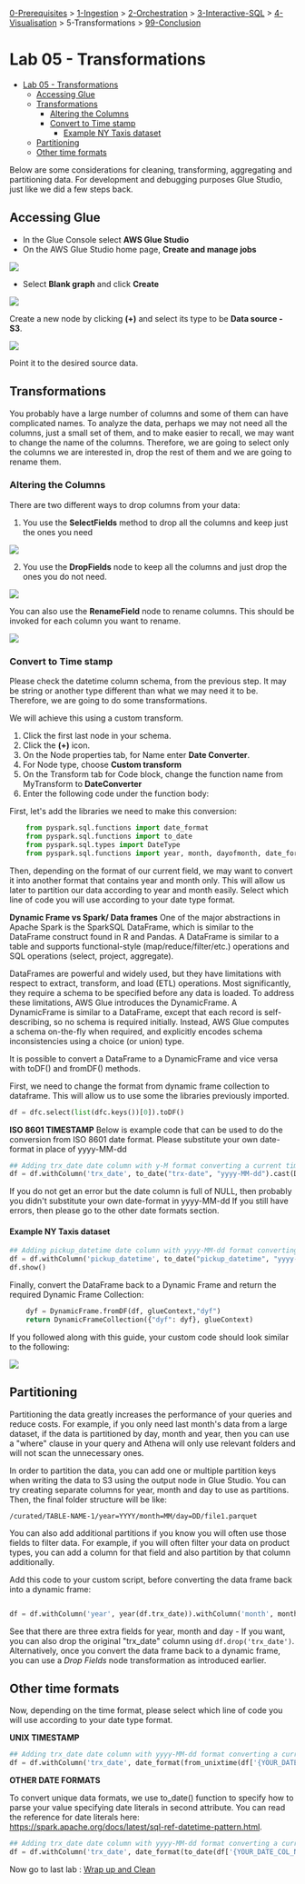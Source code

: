 [0-Prerequisites](../00_Prerequisites/README.md) > [1-Ingestion](../01_ingestion_with_glue/README.md) > [2-Orchestration](../02_orchestration/README.md) > [3-Interactive-SQL](../03_interactive_sql_queries/README.md) > [4-Visualisation](../04_visualization_and_reporting/README.md) > 5-Transformations > [99-Conclusion](../99_Wrap_up_and_clean/README.md)

# Lab 05 - Transformations

- [Lab 05 - Transformations](#lab-05---transformations)
  - [Accessing Glue](#accessing-glue)
  - [Transformations](#transformations)
    - [Altering the Columns](#altering-the-columns)
    - [Convert to Time stamp](#convert-to-time-stamp)
      - [Example NY Taxis dataset](#example-ny-taxis-dataset)
  - [Partitioning](#partitioning)
  - [Other time formats](#other-time-formats)


Below are some considerations for cleaning, transforming, aggregating and partitioning data. For development and debugging purposes Glue Studio, just like we did a few steps back. 

## Accessing Glue

- In the Glue Console select **AWS Glue Studio** 
- On the AWS Glue Studio home page, **Create and manage jobs**

![](./img/aws-glue-studio-2.jpg)

- Select **Blank graph** and click **Create**

![](./img/aws-glue-studio-1.png)

Create a new node by clicking **(+)** and select its type to be **Data source - S3**.

![](./img/aws-glue-studio-3.png)

Point it to the desired source data.

## Transformations

You probably have a large number of columns and some of them can have complicated names. To analyze the data, perhaps we may not need all the columns, just a small set of them, and to make easier to recall, we may want to change the name of the columns. Therefore, we are going to select only the columns we are interested in, drop the rest of them and we are going to rename them.

### Altering the Columns

There are two different ways to drop columns from your data:

1. You use the **SelectFields** method to drop all the columns and keep just the ones you need

![](./img/aws-glue-studio-select-fields.png)

2. You use the **DropFields** node to keep all the columns and just drop the ones you do not need. 

![](./img/aws-glue-studio-drop-fields.png)

You can also use the **RenameField** node to rename columns. This should be invoked for each column you want to rename.

![](./img/aws-glue-studio-rename-field.png)

### Convert to Time stamp

Please check the datetime column schema, from the previous step. It may be string or another type different than what we may need it to be. Therefore, we are going to do some transformations.

We will achieve this using a custom transform.
1. Click the first last node in your schema.
2. Click the **(+)** icon.
3. On the Node properties tab, for Name enter **Date Converter**.
4. For Node type, choose **Custom transform**
5. On the Transform tab for Code block, change the function name from MyTransform to **DateConverter**
6. Enter the following code under the function body:

First, let's add the libraries we need to make this conversion:

``` python  
    from pyspark.sql.functions import date_format
    from pyspark.sql.functions import to_date
    from pyspark.sql.types import DateType
    from pyspark.sql.functions import year, month, dayofmonth, date_format
```

Then, depending on the format of our current field, we may want to convert it into another format that contains year and month only. This will allow us later to partition our data according to year and month easily. Select which line of code you will use according to your date type format.

**Dynamic Frame vs Spark/ Data frames** One of the major abstractions in Apache Spark is the SparkSQL DataFrame, which is similar to the DataFrame construct found in R and Pandas. A DataFrame is similar to a table and supports functional-style (map/reduce/filter/etc.) operations and SQL operations (select, project, aggregate).

DataFrames are powerful and widely used, but they have limitations with respect to extract, transform, and load (ETL) operations. Most significantly, they require a schema to be specified before any data is loaded. To address these limitations, AWS Glue introduces the DynamicFrame. A DynamicFrame is similar to a DataFrame, except that each record is self-describing, so no schema is required initially. Instead, AWS Glue computes a schema on-the-fly when required, and explicitly encodes schema inconsistencies using a choice (or union) type.

It is possible to convert a DataFrame to a DynamicFrame and vice versa with toDF() and fromDF() methods.

First, we need to change the format from dynamic frame collection to dataframe. This will allow us to use some the libraries previously imported. 
``` python 
df = dfc.select(list(dfc.keys())[0]).toDF()
```

**ISO 8601 TIMESTAMP**
Below is example code that can be used to do the conversion from ISO 8601 date format. Please substitute your own date-format in place of yyyy-MM-dd

``` python 
## Adding trx_date date column with y-M format converting a current timestamp/unix date format
df = df.withColumn('trx_date', to_date("trx-date", "yyyy-MM-dd").cast(DateType()))
```

If you do not get an error but the date column is full of NULL, then probably you didn't substitute your own date-format in yyyy-MM-dd
If you still have errors, then please go to the other date formats section.

#### Example NY Taxis dataset

``` python 
## Adding pickup_datetime date column with yyyy-MM-dd format converting a current timestamp/unix date format
df = df.withColumn('pickup_datetime', to_date("pickup_datetime", "yyyy-MM-dd")).cast(DateType()))
df.show()
```

Finally, convert the DataFrame back to a Dynamic Frame and return the required Dynamic Frame Collection:
``` python 
    dyf = DynamicFrame.fromDF(df, glueContext,"dyf")
    return DynamicFrameCollection({"dyf": dyf}, glueContext)
```    

If you followed along with this guide, your custom code should look similar to the following:

![](./img/aws-glue-studio-to-date.png)

## Partitioning

Partitioning the data greatly increases the performance of your queries and reduce costs. For example, if you only need last month's data from a large dataset, if the data is partitioned by day, month and year, then you can use a "where" clause in your query and Athena will only use relevant folders and will not scan the unnecessary ones.

In order to partition the data, you can add one or multiple partition keys when writing the data to S3 using the output node in Glue Studio. You can try creating separate columns for year, month and day to use as partitions. Then, the final folder structure will be like:

```
/curated/TABLE-NAME-1/year=YYYY/month=MM/day=DD/file1.parquet
```

You can also add additional partitions if you know you will often use those fields to filter data. For example, if you will often filter your data on product types, you can add a column for that field and also partition by that column additionally.

Add this code to your custom script, before converting the data frame back into a dynamic frame:
```python

df = df.withColumn('year', year(df.trx_date)).withColumn('month', month(df.trx_date)).withColumn('day', dayofmonth(df.trx_date))
```

See that there are three extra fields for year, month and day - If you want, you can also drop the original "trx_date" column using ```df.drop('trx_date')```. Alternatively, once you convert the data frame back to a dynamic frame, you can use a *Drop Fields* node transformation as introduced earlier.

## Other time formats

Now, depending on the time format, please select which line of code you will use according to your date type format.

**UNIX TIMESTAMP**

``` python
## Adding trx_date date column with yyyy-MM-dd format converting a current timestamp/unix date format
df = df.withColumn('trx_date', date_format(from_unixtime(df['{YOUR_DATE_COL_NAME}']), "yyyy-MM-dd").cast(DateType()))
```

**OTHER DATE FORMATS**

To convert unique data formats, we use to_date() function to specify how to parse your value specifying date literals in second attribute. You can read the reference for date literals here: https://spark.apache.org/docs/latest/sql-ref-datetime-pattern.html.

``` python
## Adding trx_date date column with yyyy-MM-dd format converting a current timestamp/unix date format
df = df.withColumn('trx_date', date_format(to_date(df['{YOUR_DATE_COL_NAME}'], {DATE_LITERALS}), "yyyy-MM-dd").cast(DateType()))
```

Now go to last lab : [Wrap up and Clean](../99_Wrap_up_and_clean/README.md)


